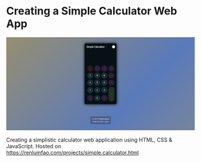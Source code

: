 # Creating a Simple Calculator Web App

![Alt text](simple-calculator-web-app.png "A screenshot showcasing a simple calculator in light mode and dark mode.")

Creating a simplistic calculator web application using HTML, CSS &amp; JavaScript. 
Hosted on https://renlumfao.com/projects/simple.calculator.html
